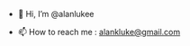 - 👋 Hi, I’m @alanlukee

- 📫 How to reach me : alankluke@gmail.com

<!---
alanlukee/alanlukee is a ✨ special ✨ repository because its `README.md` (this file) appears on your GitHub profile.
You can click the Preview link to take a look at your changes.
--->
